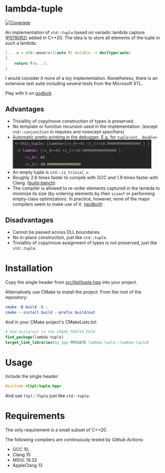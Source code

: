 # lambda-tuple

[![Coverage](https://sonarcloud.io/api/project_badges/measure?project=Tradias_lambda-tuple&metric=coverage)](https://sonarcloud.io/summary/new_code?id=Tradias_lambda-tuple)

An implementation of `std::tuple` based on variadic lambda capture ([P0780R2](https://open-std.org/JTC1/SC22/WG21/docs/papers/2018/p0780r2.html)) added in C++20. 
The idea is to store all elements of the tuple in such a lambda:

```cpp
[... v = std::move(v)](auto f) mutable -> decltype(auto)
{
    return f(v...);
}
```

I would consider it more of a toy implementation. Nonetheless, there is an extensive test suite including several tests from the Microsoft STL.

Play with it on [godbolt](https://godbolt.org/z/KW43rbTG6).

## Advantages

* Triviallity of copy/move construction of types is preserved.
* No template or function recursion used in the implementation. (except `std::conjunction` in requires and noexcept specifiers)
* Automatic pretty-printing in the debugger. E.g. for `tuple<int, double>`   
![Lambda-tuple pretty-print](doc/pretty-print.png "pretty-printing")
* An empty tuple is `std::is_trivial_v`.
* Roughly 2.6 times faster to compile with GCC and 1.9 times faster with Clang. ([build-bench](https://build-bench.com/b/eT0y_KsZ342kkIbMw8tndVLquC8))
* The compiler is allowed to re-order elements captured in the lambda to minimize its size (by ordering elements by their `sizeof` or performing empty-class optimization). In practice, however, none of the major compilers seem to make use of it. ([godbolt](https://godbolt.org/z/xqejPbczf))

## Disadvantages

* Cannot be passed across DLL boundaries.
* No in-place construction, just like `std::tuple`.
* Triviallity of copy/move assignment of types is not preserved, just like `std::tuple`.

# Installation

Copy the single header from [src/ltpl/tuple.hpp](src/ltpl/tuple.hpp) into your project.

Alternatively use CMake to install the project. From the root of the repository:

```cmake
cmake -B build -S .
cmake --install build --prefix build/out
```

And in your CMake project's CMakeLists.txt:

```cmake
# Add build/out to the CMAKE_PREFIX_PATH
find_package(lambda-tuple)
target_link_libraries(my_app PRIVATE lambda-tuple::lambda-tuple)
```

# Usage

Include the single header:

```cpp
#include <ltpl/tuple.hpp>
```

And use `ltpl::Tuple` just like `std::tuple`.

# Requirements

The only requirement is a small subset of C++20.

The following compilers are continuously tested by Github Actions:

* GCC 10,
* Clang 10
* MSVc 19.32
* AppleClang 13
